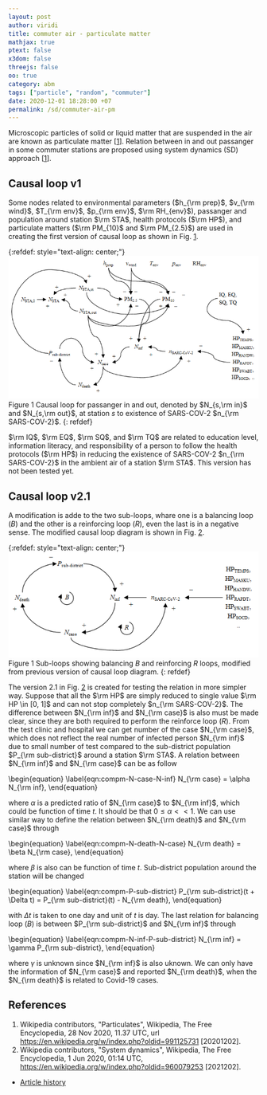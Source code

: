 ```yaml
---
layout: post
author: viridi
title: commuter air - particulate matter
mathjax: true
ptext: false
x3dom: false
threejs: false
oo: true
category: abm
tags: ["particle", "random", "commuter"]
date: 2020-12-01 18:28:00 +07
permalink: /sd/commuter-air-pm
---
```

Microscopic particles of solid or liquid matter that are suspended in the air are known as particulate matter [[1](#ref1)]. Relation between in and out passanger in some commuter stations are proposed using system dynamics (SD) approach [[1](#ref2)].


## Causal loop v1
Some nodes related to environmental parameters ($h_{\rm prep}$, $v_{\rm wind}$, $T_{\rm env}$, $p_{\rm env}$, $\rm RH_{env}$), passanger and population around station $\rm STA$, health protocols ($\rm HP$), and particulate matters ($\rm PM_{10}$ and $\rm PM_{2.5}$) are used in creating the first version of causal loop as shown in Fig. <a href="#fig:commuter-pm-v1">1</a>.

{:refdef: style="text-align: center;"}
![..](/assets/img/sd/commuter-pm-v1.png)
<br />
Figure <a name="fig:commuter-pm-v1">1</a> Causal loop for passanger in and out, denoted by $N_{s,\rm in}$ and $N_{s,\rm out}$, at station $s$ to existence of SARS-COV-2 $n_{\rm SARS-COV-2}$.
{: refdef}

$\rm IQ$, $\rm EQ$, $\rm SQ$, and $\rm TQ$ are related to education level, information literacy, and responsibility of a person to follow the health protocols ($\rm HP$) in reducing the existence of SARS-COV-2 $n_{\rm SARS-COV-2}$ in the ambient air of a station $\rm STA$. This version has not been tested yet.


## Causal loop v2.1
A modification is adde to the two sub-loops, whare one is a balancing loop ($B$) and the other is a reinforcing loop ($R$), even the last is in a negative sense. The modified causal loop diagram is shown in Fig. <a href="#fig:commuter-pm-v2.1">2</a>.

{:refdef: style="text-align: center;"}
![..](/assets/img/sd/commuter-pm-v2.1.png)
<br />
Figure <a name="fig:commuter-pm-v2.1">1</a> Sub-loops showing balancing $B$ and reinforcing $R$ loops, modified from previous version of causal loop diagram.
{: refdef}

The version 2.1 in Fig. <a href="#fig:commuter-pm-v2.1">2</a> is created for testing the relation in more simpler way. Suppose that all the $\rm HP$ are simply reduced to single value $\rm HP \in [0, 1]$ and can not stop completely $n_{\rm SARS-COV-2}$. The difference between $N_{\rm inf}$ and $N_{\rm case}$ is also must be made clear, since they are both required to perform the reinforce loop ($R$). From the test clinic and hospital we can get number of the case $N_{\rm case}$, which does not reflect the real number of infected person $N_{\rm inf}$ due to small number of test compared to the sub-district population $P_{\rm sub-district}$ around a station $\rm STA$. A relation between $N_{\rm inf}$ and $N_{\rm case}$ can be as follow

\begin{equation}
\label{eqn:compm-N-case-N-inf}
N_{\rm case} = \alpha N_{\rm inf},
\end{equation}

where $\alpha$ is a predicted ratio of $N_{\rm case}$ to $N_{\rm inf}$, which could be function of time $t$. It should be that $0 \le \alpha \lt\lt 1$. We can use similar way to define the relation between $N_{\rm death}$ and $N_{\rm case}$ through

\begin{equation}
\label{eqn:compm-N-death-N-case}
N_{\rm death} = \beta N_{\rm case},
\end{equation}

where $\beta$ is also can be function of time $t$. Sub-district population around the station will be changed

\begin{equation}
\label{eqn:compm-P-sub-district}
P_{\rm sub-district}(t + \Delta t) = P_{\rm sub-district}(t) - N_{\rm death},
\end{equation}

with $\Delta t$ is taken to one day and unit of $t$ is day. The last relation for balancing loop ($B$) is between $P_{\rm sub-district}$ and $N_{\rm inf}$ through

\begin{equation}
\label{eqn:compm-N-inf-P-sub-district}
N_{\rm inf} = \gamma P_{\rm sub-district},
\end{equation}

where $\gamma$ is unknown since $N_{\rm inf}$ is also uknown. We can only have the information of $N_{\rm case}$ and reported $N_{\rm death}$, when the $N_{\rm death}$ is related to Covid-19 cases.


## References
1. <a name="ref1"></a>Wikipedia contributors, "Particulates", Wikipedia, The Free Encyclopedia, 28 Nov 2020, 11.37 UTC, url <https://en.wikipedia.org/w/index.php?oldid=991125731> [20201202].
2. <a name="ref1"></a>Wikipedia contributors, "System dynamics", Wikipedia, The Free Encyclopedia, 1 Jun 2020, 01:14 UTC, <https://en.wikipedia.org/w/index.php?oldid=960079253> [2021202].

+ [Article history](https://github.com/butiran/butiran.github.io/commits/master/_posts/sd/2020-12-02-commuter-air-pm.md)
